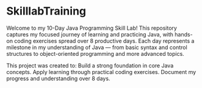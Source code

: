 # SkilllabTraining
Welcome to my 10-Day Java Programming Skill Lab!
This repository captures my focused journey of learning and practicing Java, with hands-on coding exercises spread over 8 productive days.
Each day represents a milestone in my understanding of Java — from basic syntax and control structures to object-oriented programming and more advanced topics.

This project was created to:
Build a strong foundation in core Java concepts.
Apply learning through practical coding exercises.
Document my progress and understanding over 8 days.


